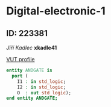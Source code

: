 # Digital-electronic-1

## ID: 223381

*Jiří Kadlec*
**xkadle41**

[VUT profile](https://www.vutbr.cz/lide/jiri-kadlec-223381)

```vhdl
entity ANDGATE is
  port ( 
    I1 : in std_logic;
    I2 : in std_logic;
    O  : out std_logic);
end entity ANDGATE;
```
